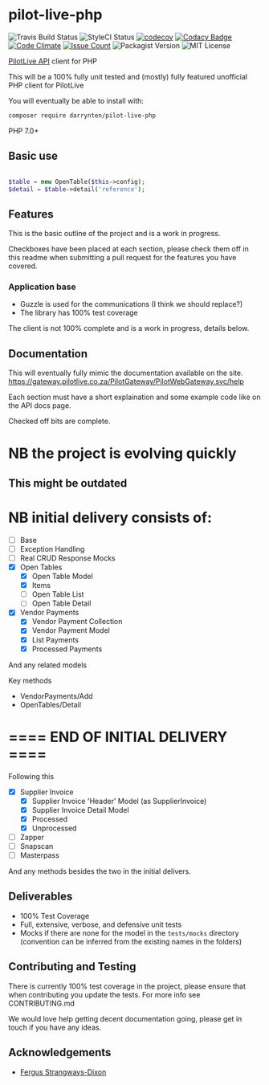 # pilot-live-php

![Travis Build Status](https://travis-ci.org/darrynten/pilot-live-php.svg?branch=dev)
![StyleCI Status](https://styleci.io/repos/99255430/shield?branch=dev)
[![codecov](https://codecov.io/gh/darrynten/pilot-live-php/branch/dev/graph/badge.svg)](https://codecov.io/gh/darrynten/pilot-live-php)
[![Codacy Badge](https://api.codacy.com/project/badge/Grade/ce0fe741c45d4c40b66db03abe720454)](https://www.codacy.com/app/darrynten/pilot-live-php?utm_source=github.com&amp;utm_medium=referral&amp;utm_content=darrynten/pilot-live-php&amp;utm_campaign=Badge_Grade)
[![Code Climate](https://codeclimate.com/github/darrynten/pilot-live-php/badges/gpa.svg)](https://codeclimate.com/github/darrynten/pilot-live-php)
[![Issue Count](https://codeclimate.com/github/darrynten/pilot-live-php/badges/issue_count.svg)](https://codeclimate.com/github/darrynten/pilot-live-php)
![Packagist Version](https://img.shields.io/packagist/v/darrynten/pilot-live-php.svg)
![MIT License](https://img.shields.io/github/license/darrynten/pilot-live-php.svg)

[PilotLive API](https://gateway.pilotlive.co.za/PilotGateway/PilotWebGateway.svc/help) client for PHP

This will be a 100% fully unit tested and (mostly) fully featured unofficial PHP
client for PilotLive

You will eventually be able to install with:

```bash
composer require darrynten/pilot-live-php
```

PHP 7.0+

## Basic use

```php

$table = new OpenTable($this->config);
$detail = $table->detail('reference');

```

## Features

This is the basic outline of the project and is a work in progress.

Checkboxes have been placed at each section, please check them off
in this readme when submitting a pull request for the features you
have covered.

### Application base

* Guzzle is used for the communications (I think we should replace?)
* The library has 100% test coverage

The client is not 100% complete and is a work in progress, details below.

## Documentation

This will eventually fully mimic the documentation available on the site.
https://gateway.pilotlive.co.za/PilotGateway/PilotWebGateway.svc/help

Each section must have a short explaination and some example code like on
the API docs page.

Checked off bits are complete.

# NB the project is evolving quickly

## This might be outdated

# NB initial delivery consists of:

- [ ] Base
- [ ] Exception Handling
- [ ] Real CRUD Response Mocks
- [x] Open Tables
  - [x] Open Table Model
  - [x] Items
  - [ ] Open Table List
  - [ ] Open Table Detail
- [x] Vendor Payments
  - [x] Vendor Payment Collection
  - [x] Vendor Payment Model
  - [x] List Payments
  - [x] Processed Payments

And any related models

Key methods

* VendorPayments/Add
* OpenTables/Detail

# ==== END OF INITIAL DELIVERY ====

Following this

- [x] Supplier Invoice
  - [x] Supplier Invoice 'Header' Model (as SupplierInvoice)
  - [x] Supplier Invoice Detail Model
  - [x] Processed
  - [x] Unprocessed
- [ ] Zapper
- [ ] Snapscan
- [ ] Masterpass

And any methods besides the two in the initial delivers.

## Deliverables

* 100% Test Coverage
* Full, extensive, verbose, and defensive unit tests
* Mocks if there are none for the model in the `tests/mocks` directory (convention
can be inferred from the existing names in the folders)

## Contributing and Testing

There is currently 100% test coverage in the project, please ensure that
when contributing you update the tests. For more info see CONTRIBUTING.md

We would love help getting decent documentation going, please get in touch
if you have any ideas.

## Acknowledgements

* [Fergus Strangways-Dixon](https://github.com/fergusdixon)
